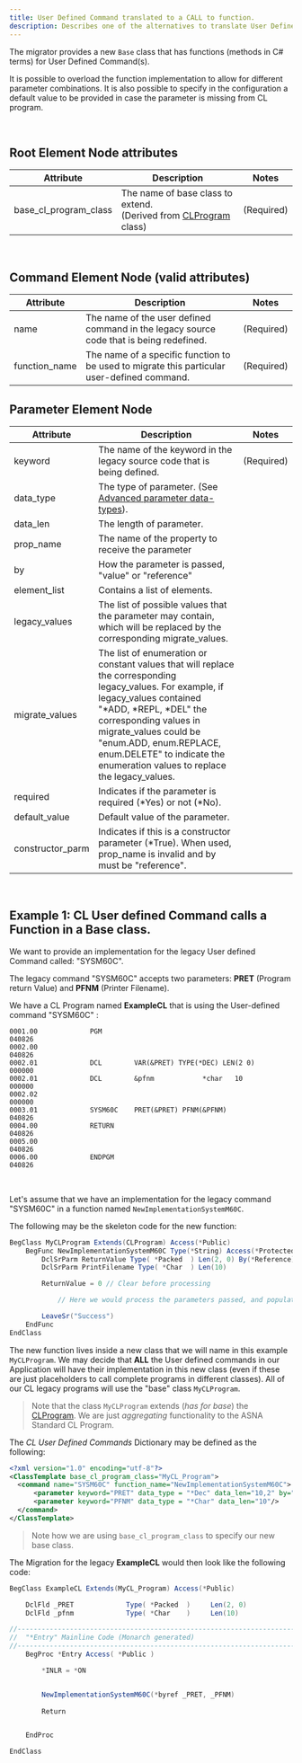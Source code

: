 ```yaml
---
title: User Defined Command translated to a CALL to function.
description: Describes one of the alternatives to translate User Defined commands (calling a class function).
---
```


The migrator provides a new `Base` class that has functions (methods in C# terms) for User Defined Command(s).

It is possible to overload the function implementation to allow for different parameter combinations. It is also possible to specify in the configuration a default value to be provided in case the parameter is missing from CL program.

<br>

## Root Element Node attributes

| Attribute | Description | Notes |
| --- | --- | --- |   
| base_cl_program_class         | The name of base class to extend.<br> (Derived from [CLProgram](/reference/runtime/qsys-runtime-job-support/cl-program.html) class)| (Required) |


<br>

## Command Element Node (valid attributes)

| Attribute | Description | Notes |
| --- | --- | --- |   
| name          | The name of the user defined command in the legacy source code that is being redefined. | (Required) |
| function_name | The name of a specific function to be used to migrate this particular user-defined command. | (Required) |

## Parameter Element Node

| Attribute | Description | Notes |
| --- | --- | --- |   
| keyword         | The name of the keyword in the legacy source code that is being defined. | (Required)
| data_type       | The type of parameter. (See [Advanced parameter data-types](/manuals/cocoon/cl-user-def-schema.html#advanced-parameter-data-types)). |
| data_len        | The length of parameter. |
| prop_name       | The name of the property to receive the parameter | 
| by              | How the parameter is passed, "value" or "reference" |
| element_list    | Contains a list of elements. |
| legacy_values   | The list of possible values that the parameter may contain, which will be replaced by the corresponding migrate_values.
| migrate_values  | The list of enumeration or constant values that will replace the corresponding legacy_values. For example, if legacy_values contained "*ADD, *REPL, *DEL" the corresponding values in migrate_values could be "enum.ADD, enum.REPLACE, enum.DELETE" to indicate the enumeration values to replace the legacy_values. |
| required        | Indicates if the parameter is required (*Yes) or not (*No). |
| default_value   | Default value of the parameter. |
| constructor_parm | Indicates if this is a constructor parameter (*True). When used, prop_name is invalid and by must be "reference". |

<br>

## Example 1: CL User defined Command calls a Function in a Base class.

We want to provide an implementation for the legacy User defined Command called: "SYSM60C".  

The  legacy command "SYSM60C" accepts two parameters: **PRET** (Program return Value) and **PFNM** (Printer Filename).

We have a CL Program named **ExampleCL** that is using the User-defined command "SYSM60C" :

```
0001.00             PGM                                                                040826
0002.00                                                                                040826
0002.01             DCL        VAR(&PRET) TYPE(*DEC) LEN(2 0)                          000000
0002.01             DCL        &pfnm            *char   10                             000000
0002.02                                                                                000000
0003.01             SYSM60C    PRET(&PRET) PFNM(&PFNM)                                 040826
0004.00             RETURN                                                             040826
0005.00                                                                                040826
0006.00             ENDPGM                                                             040826
```

<br>

Let's assume that we have an implementation for the legacy command "SYSM60C" in a function named `NewImplementationSystemM60C`.

The following may be the skeleton code for the new function:

```cs
BegClass MyCLProgram Extends(CLProgram) Access(*Public)
    BegFunc NewImplementationSystemM60C Type(*String) Access(*Protected)
        DclSrParm ReturnValue Type( *Packed  ) Len(2, 0) By(*Reference)
        DclSrParm PrintFilename Type( *Char  ) Len(10)

        ReturnValue = 0 // Clear before processing

            // Here we would process the parameters passed, and populate ReturnValue before leaving the function.

        LeaveSr("Success")
    EndFunc
EndClass
```

The new function lives inside a new class that we will name in this example `MyCLProgram`. We may decide that **ALL** the User defined commands in our Application will have their implementation in this new class (even if these are just placeholders to call complete programs in different classes). All of our CL legacy programs will use the "base" class `MyCLProgram`.

>Note that the class `MyCLProgram` extends (*has for base*) the [CLProgram](/reference/runtime/qsys-runtime-job-support/cl-program.html). We are just *aggregating* functionality to the ASNA Standard CL Program.

The *CL User Defined Commands* Dictionary may be defined as the following:

```xml
<?xml version="1.0" encoding="utf-8"?>
<ClassTemplate base_cl_program_class="MyCL_Program">
  <command name="SYSM60C" function_name="NewImplementationSystemM60C">
      <parameter keyword="PRET" data_type = "*Dec" data_len="10,2" by="reference"/>
      <parameter keyword="PFNM" data_type = "*Char" data_len="10"/>
  </command>
</ClassTemplate>
```

>Note how we are using `base_cl_program_class` to specify our new base class.

The Migration for the legacy **ExampleCL** would then look like the following code:

```cs
BegClass ExampleCL Extends(MyCL_Program) Access(*Public)

    DclFld _PRET             Type( *Packed  )     Len(2, 0)
    DclFld _pfnm             Type( *Char    )     Len(10)

//------------------------------------------------------------------------------ 
//  "*Entry" Mainline Code (Monarch generated)
//------------------------------------------------------------------------------ 
    BegProc *Entry Access( *Public )

        *INLR = *ON


        NewImplementationSystemM60C(*byref _PRET, _PFNM)
        
        Return


    EndProc

EndClass
```